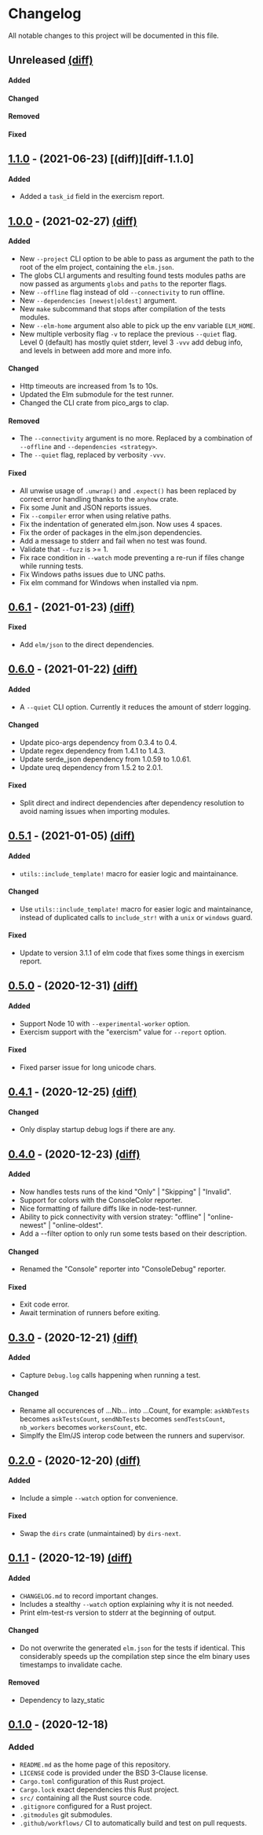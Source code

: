 # Changelog

All notable changes to this project will be documented in this file.


## Unreleased [(diff)][diff-unreleased]

#### Added

#### Changed

#### Removed

#### Fixed


## [1.1.0] - (2021-06-23) [(diff)][diff-1.1.0]

#### Added

- Added a `task_id` field in the exercism report.


## [1.0.0] - (2021-02-27) [(diff)][diff-1.0.0]

#### Added

- New `--project` CLI option to be able to pass as argument the path to the root
  of the elm project, containing the `elm.json`.
- The globs CLI arguments and resulting found tests modules paths
  are now passed as arguments `globs` and `paths` to the reporter flags.
- New `--offline` flag instead of old `--connectivity` to run offline.
- New `--dependencies [newest|oldest]` argument.
- New `make` subcommand that stops after compilation of the tests modules.
- New `--elm-home` argument also able to pick up the env variable `ELM_HOME`.
- New multiple verbosity flag `-v` to replace the previous `--quiet` flag.
  Level 0 (default) has mostly quiet stderr, level 3 `-vvv` add debug info,
  and levels in between add more and more info.

#### Changed

- Http timeouts are increased from 1s to 10s.
- Updated the Elm submodule for the test runner.
- Changed the CLI crate from pico_args to clap.

#### Removed

- The `--connectivity` argument is no more.
  Replaced by a combination of `--offline` and `--dependencies <strategy>`.
- The `--quiet` flag, replaced by verbosity `-vvv`.

#### Fixed

- All unwise usage of `.unwrap()` and `.expect()` has been replaced
  by correct error handling thanks to the `anyhow` crate.
- Fix some Junit and JSON reports issues.
- Fix `--compiler` error when using relative paths.
- Fix the indentation of generated elm.json. Now uses 4 spaces.
- Fix the order of packages in the elm.json dependencies.
- Add a message to stderr and fail when no test was found.
- Validate that `--fuzz` is >= 1.
- Fix race condition in `--watch` mode preventing a re-run if files change while running tests.
- Fix Windows paths issues due to UNC paths.
- Fix elm command for Windows when installed via npm.


## [0.6.1] - (2021-01-23) [(diff)][diff-0.6.1]

#### Fixed

- Add `elm/json` to the direct dependencies.


## [0.6.0] - (2021-01-22) [(diff)][diff-0.6.0]

#### Added

- A `--quiet` CLI option. Currently it reduces the amount of stderr logging.

#### Changed

- Update pico-args dependency from 0.3.4 to 0.4.
- Update regex dependency from 1.4.1 to 1.4.3.
- Update serde_json dependency from 1.0.59 to 1.0.61.
- Update ureq dependency from 1.5.2 to 2.0.1.

#### Fixed

- Split direct and indirect dependencies after dependency resolution
  to avoid naming issues when importing modules.


## [0.5.1] - (2021-01-05) [(diff)][diff-0.5.1]

#### Added

- `utils::include_template!` macro for easier logic and maintainance.

#### Changed

- Use `utils::include_template!` macro for easier logic and maintainance,
  instead of duplicated calls to `include_str!` with a `unix` or `windows` guard.

#### Fixed

- Update to version 3.1.1 of elm code that fixes some things in exercism report.


## [0.5.0] - (2020-12-31) [(diff)][diff-0.5.0]

#### Added

- Support Node 10 with `--experimental-worker` option.
- Exercism support with the "exercism" value for `--report` option.

#### Fixed

- Fixed parser issue for long unicode chars.


## [0.4.1] - (2020-12-25) [(diff)][diff-0.4.1]

#### Changed

- Only display startup debug logs if there are any.


## [0.4.0] - (2020-12-23) [(diff)][diff-0.4.0]

#### Added

- Now handles tests runs of the kind "Only" | "Skipping" | "Invalid".
- Support for colors with the ConsoleColor reporter.
- Nice formatting of failure diffs like in node-test-runner.
- Ability to pick connectivity with version stratey: "offline" | "online-newest" | "online-oldest".
- Add a --filter option to only run some tests based on their description.

#### Changed

- Renamed the "Console" reporter into "ConsoleDebug" reporter.

#### Fixed

- Exit code error.
- Await termination of runners before exiting.

## [0.3.0] - (2020-12-21) [(diff)][diff-0.3.0]

#### Added

- Capture `Debug.log` calls happening when running a test.

#### Changed

- Rename all occurences of ...Nb... into ...Count, for example:
  `askNbTests` becomes `askTestsCount`,
  `sendNbTests` becomes `sendTestsCount`,
  `nb_workers` becomes `workersCount`, etc.
- Simplfy the Elm/JS interop code between the runners and supervisor.


## [0.2.0] - (2020-12-20) [(diff)][diff-0.2.0]

#### Added

- Include a simple `--watch` option for convenience.

#### Fixed

- Swap the `dirs` crate (unmaintained) by `dirs-next`.


## [0.1.1] - (2020-12-19) [(diff)][diff-0.1.1]

#### Added

- `CHANGELOG.md` to record important changes.
- Includes a stealthy `--watch` option explaining why it is not needed.
- Print elm-test-rs version to stderr at the beginning of output.

#### Changed

- Do not overwrite the generated `elm.json` for the tests if identical.
  This considerably speeds up the compilation step since the elm
  binary uses timestamps to invalidate cache.

#### Removed

- Dependency to lazy_static


## [0.1.0] - (2020-12-18)

### Added

- `README.md` as the home page of this repository.
- `LICENSE` code is provided under the BSD 3-Clause license.
- `Cargo.toml` configuration of this Rust project.
- `Cargo.lock` exact dependencies this Rust project.
- `src/` containing all the Rust source code.
- `.gitignore` configured for a Rust project.
- `.gitmodules` git submodules.
- `.github/workflows/` CI to automatically build and test on pull requests.

[1.1.0]: https://github.com/mpizenberg/elm-test-rs/releases/tag/v1.1
[1.0.0]: https://github.com/mpizenberg/elm-test-rs/releases/tag/v1.0
[0.6.1]: https://github.com/mpizenberg/elm-test-rs/releases/tag/v0.6.1
[0.6.0]: https://github.com/mpizenberg/elm-test-rs/releases/tag/v0.6
[0.5.1]: https://github.com/mpizenberg/elm-test-rs/releases/tag/v0.5.1
[0.5.0]: https://github.com/mpizenberg/elm-test-rs/releases/tag/v0.5
[0.4.1]: https://github.com/mpizenberg/elm-test-rs/releases/tag/v0.4.1
[0.4.0]: https://github.com/mpizenberg/elm-test-rs/releases/tag/v0.4
[0.3.0]: https://github.com/mpizenberg/elm-test-rs/releases/tag/v0.3
[0.2.0]: https://github.com/mpizenberg/elm-test-rs/releases/tag/v0.2
[0.1.1]: https://github.com/mpizenberg/elm-test-rs/releases/tag/v0.1.1
[0.1.0]: https://github.com/mpizenberg/elm-test-rs/releases/tag/v0.1
[diff-unreleased]: https://github.com/mpizenberg/elm-test-rs/compare/v1.0...master
[diff-1.0.0]: https://github.com/mpizenberg/elm-test-rs/compare/v0.6.1...v1.0
[diff-0.6.1]: https://github.com/mpizenberg/elm-test-rs/compare/v0.6...v0.6.1
[diff-0.6.0]: https://github.com/mpizenberg/elm-test-rs/compare/v0.5.1...v0.6
[diff-0.5.1]: https://github.com/mpizenberg/elm-test-rs/compare/v0.5...v0.5.1
[diff-0.5.0]: https://github.com/mpizenberg/elm-test-rs/compare/v0.4.1...v0.5
[diff-0.4.1]: https://github.com/mpizenberg/elm-test-rs/compare/v0.4...v0.4.1
[diff-0.4.0]: https://github.com/mpizenberg/elm-test-rs/compare/v0.3...v0.4
[diff-0.3.0]: https://github.com/mpizenberg/elm-test-rs/compare/v0.2...v0.3
[diff-0.2.0]: https://github.com/mpizenberg/elm-test-rs/compare/v0.1.1...v0.2
[diff-0.1.1]: https://github.com/mpizenberg/elm-test-rs/compare/v0.1...v0.1.1
